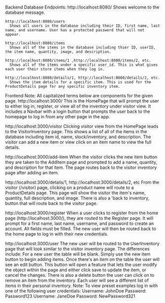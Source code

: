 

Backend
  Database Endpoints:
    http://localhost:8080/
      Shows welcome to the database message.

    http://localhost:8080/users
      Shows all users in the database including their ID, first name, last name, and username. User has a protected password that will not appear.

    http://localhost:8080/items
      Shows all of the items in the database including thier ID, userID, the item name, quantity, image, and description.

    http://localhost:8080/items/1 ,http://localhost:8080/items/2, etc.
      Shows all of the items under a specific user_id. This is what gives each user their store items when they log in.

    http://localhost:8080/details/1, http://localhost:8080/details/2, etc.
      Shows the item details for a specific item. This is used for the ProductDetails page for any specific inventory item.



Frontend
Note: All capitalized terms below are components for the given page.
  http://localhost:3000/
    This is the HomePage that will prompt the user to either log in, register, or view all of the inventory under visitor view.
    It includes a Navbar with a login button that prompts the user back to the homepage to log in from any other page in the app.

  http://localhost:3000/visitor
    Clicking visitor view from the HomePage leads to the VisitorInventory page.
    This shows a list of all of the items in the database including item id, name, stock/inventory, and description.
    The visitor can add a new item or view click on an item name to view the full details.

  http://localhost:3000/add-item
    When the visitor clicks the new item button they are taken to the AddItem page and prompted to add a name, quantity, and description for that item.
    The page routes back to the visitor inventory page after adding an item.

  http://localhost:3000/details/1, http://localhost:3000/details/2, etc
    From the visitor (/visitor) page, clicking on a product name will route to a ProductDetails page.
    This page will show the visitor the item's name, quantity, full description, and image.
    There is also a 'back to inventory, button that will route back to the visitor page.

  http://localhost:3000/register
    When a user clicks to register from the home page (http://localhost:3000/), they are routed to the Register page. It will prompt for a first name, last name, username, and password to create an account. All fields must be filled.
    The new user will then be routed back to the home page to log in with their new credentials.

  http://localhost:3000/user
    The new user will be routed to the UserInventory page that will look similar to the visitor inventory page.
    The differences include:
      For a new user the table will be blank. Simply use the new item button to begin adding items.
      Once there's an item on the table the user will see an edit button. This button will open a feature that lets the user modify the object within the page and either click save to update the item, or cancel the changes.
      There is also a delete button the user can click on to remove an item from the inventory.
    Each user will see a different list of items in their personal inventory.
    Note: To view preset examples log in with one of the following user credentials:
      Username: JohnDoe Password: Password123
      Username: JaneDoe Password: NewPassword321
